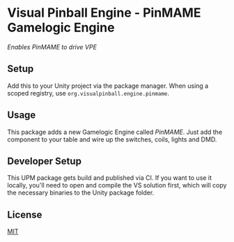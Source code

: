 # Visual Pinball Engine - PinMAME Gamelogic Engine
*Enables PinMAME to drive VPE*

## Setup

Add this to your Unity project via the package manager. When using a scoped 
registry, use `org.visualpinball.engine.pinmame`.

## Usage

This package adds a new Gamelogic Engine called *PinMAME*. 
Just add the component to your table and wire up the switches, coils, lights
and DMD.

## Developer Setup

This UPM package gets build and published via CI. If you want to use it locally,
you'll need to open and compile the VS solution first, which will copy the 
necessary binaries to the Unity package folder.

## License

[MIT](../LICENSE)
